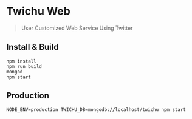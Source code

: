 # Twichu Web

> User Customized Web Service Using Twitter

## Install & Build
```
npm install
npm run build
mongod
npm start
```

## Production
```
NODE_ENV=production TWICHU_DB=mongodb://localhost/twichu npm start
```